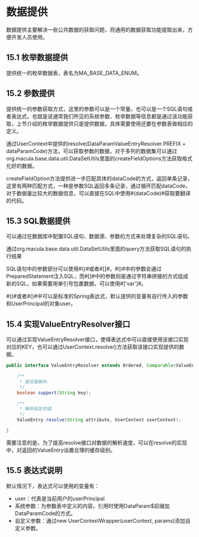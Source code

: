 # 数据提供

数据提供主要解决一些公共数据的获取问题，将通用的数据获取功能提取出来，方便开发人员使用。

## 15.1 枚举数据提供

提供统一的枚举数据表，表名为MA_BASE_DATA_ENUM。

## 15.2 参数提供

提供统一的参数获取方式，这里的参数可以是一个常量，也可以是一个SQL语句或者表达式，也就是说通常我们所见的系统参数、枚举数据等信息都是通过该功能获取，上节介绍的枚举数据提供只是提供数据，具体需要使用还要在参数表做相应的定义。

通过UserContext中提供的resolve(DataParamValueEntryResolver.PREFIX + dataParamCode)方法，可以获取参数的数据，对于多列的数据集可以通过org.macula.base.data.util.DataSetUtils里面的createFieldOptions方法获取格式化好的数据。

createFieldOption方法提供进一步匹配具体的dataCode的方式，返回单条记录，这里有两种匹配方式，一种是参数SQL返回多条记录，通过循环匹配dataCode，对于数据量比较大的数据信息，可以直接在SQL中使用#(dataCode)#获取要翻译的代码。

## 15.3 SQL数据提供

可以通过在数据库中配置SQL语句、数据源、参数的方式来处理复杂的SQL语句。

通过org.macula.base.data.util.DataSetUtils里面的query方法获取SQL语句的执行结果

SQL语句中的参数部分可以使用#()#或者#[]#，#()#中的参数会通过PreparedStatement注入SQL，而#[]#中的参数则是通过字符串拼接的方式组成新的SQL，如果需要用单引号包裹数据，可以使用#['var']#。

\#()#或者#()#中可以是标准的Spring表达式，默认提供的变量有自行传入的参数和UserPrincipal的对象user。

## 15.4 实现ValueEntryResolver接口

可以通过实现ValueEntryResolver接口，使得表达式中可以直接使用该接口实现对应的KEY，也可以通过UserContext.resolve()方法获取该接口实现提供的数据。

```java
public interface ValueEntryResolver extends Ordered, Comparable<ValueEntryResolver> {

	/**
	 * 是否能解析.
	 */
	boolean support(String key);

	/**
	 * 解析指定的值.
	 */
	ValueEntry resolve(String attribute, UserContext userContext);

}		
```
需要注意的是，为了提高resolve接口对数据的解析速度，可以在resolve的实现中，对返回的ValueEntry设置合理的缓存级别。

## 15.5 表达式说明

默认情况下，表达式可以使用的变量有：

* user：代表是当前用户的userPrincipal
* 系统参数：为参数表中定义的内容，引用时使用DataParam$前缀加DataParamCode的方式。
* 自定义参数：通过new UserContextWrapper(userContext, params)添加自定义参数。
